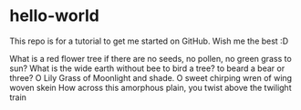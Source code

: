 # hello-world
This repo is for a tutorial to get me started on GitHub. Wish me the best :D

What is a red flower tree if there are no seeds, no pollen, no green grass to sun?
What is the wide earth without bee to bird a tree? to beard a bear or three?
O Lily Grass of Moonlight and shade. O sweet chirping wren of wing woven skein
How across this amorphous plain, you twist above the twilight train
